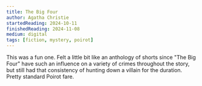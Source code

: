 ```yaml
---
title: The Big Four
author: Agatha Christie
startedReading: 2024-10-11
finishedReading: 2024-11-08
medium: digital
tags: [fiction, mystery, poirot]
---
```


This was a fun one. Felt a little bit like an anthology of shorts since "The Big Four" have such an influence on a variety of crimes throughout the story, but still had that consistency of hunting down a villain for the duration. Pretty standard Poirot fare.
